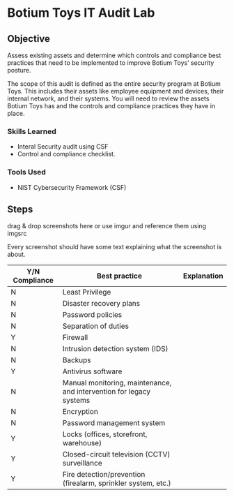 # Botium Toys IT Audit Lab

## Objective
Assess existing assets and determine which controls and compliance best practices that need to be implemented to improve Botium Toys’ security posture.

The scope of this audit is defined as the entire security program at Botium Toys. This includes their assets like employee equipment and devices, their internal network, and their systems. You will need to review the assets Botium Toys has and the controls and compliance practices they have in place.

### Skills Learned

- Interal Security audit using CSF
- Control and compliance checklist.

### Tools Used

- NIST Cybersecurity Framework (CSF)

## Steps
drag & drop screenshots here or use imgur and reference them using imgsrc

Every screenshot should have some text explaining what the screenshot is about.

| Y/N Compliance | Best practice | Explanation |
|----------------|---------------|-------------|
| N | Least Privilege |  |
| N | Disaster recovery plans |  |
| N | Password policies |  |
| N | Separation of duties |  |
| Y | Firewall |  |
| N | Intrusion detection system (IDS) |  |
| N | Backups |  |
| Y | Antivirus software |  |
| N | Manual monitoring, maintenance, and intervention for legacy systems  |  |
| N | Encryption |  |
| N | Password management system |  |
| Y | Locks (offices, storefront, warehouse) |  |
| Y | Closed-circuit television (CCTV) surveillance |  |
| Y | Fire detection/prevention (firealarm, sprinkler system, etc.) |  |
